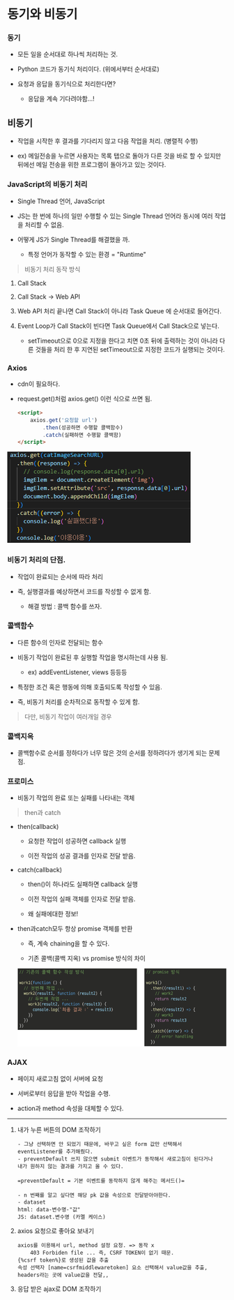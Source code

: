 # 동기와 비동기

### 동기

- 모든 일을 순서대로 하나씩 처리하는 것.

- Python 코드가 동기식 처리이다. (위에서부터 순서대로)

- 요청과 응답을 동기식으로 처리한다면?
  
  - 응답을 계속 기다려야함...!

## 비동기

- 작업을 시작한 후 결과를 기다리지 않고 다음 작업을 처리. (병렬적 수행)

- ex) 메일전송을 누르면 사용자는 목록 탭으로 돌아가 다른 것을 바로 할 수 있지만 뒤에선 메일 전송을 위한 프로그램이 돌아가고 있는 것이다.

### JavaScript의 비동기 처리

- Single Thread 언어, JavaScript

- JS는 한 번에 하나의 일만 수행할 수 있는 Single Thread 언어라 동시에 여러 작업을 처리할 수 없음.

- 어떻게 JS가 Single Thread를 해결했을 까.
  
  - 특정 언어가 동작할 수 있는 환경 = "Runtime"

> 비동기 처리 동작 방식

1. Call Stack

2. Call Stack -> Web API

3. Web API 처리 끝나면 Call Stack이 아니라 Task Queue 에 순서대로 들어간다.

4. Event Loop가 Call Stack이 빈다면 Task Queue에서 Call Stack으로 넣는다.
   
   - setTimeout으로 0으로 지정을 한다고 치면 0초 뒤에 출력하는 것이 아니라 다른 것들을 처리 한 후 지연된 setTimeout으로 지정한 코드가 실행되는 것이다.

### Axios

- cdn이 필요하다.

- request.get()처럼 axios.get() 이런 식으로 쓰면 됨.
  
  ```html
  <script>
      axios.get('요청할 url')
          .then(성공하면 수행할 콜백함수)
          .catch(실패하면 수행할 콜백함)
  </script>
  ```

![](JavaScript%20심화비동기와동기_assets/2022-10-26-09-48-03-image.png)

### 비동기 처리의 단점.

- 작업이 완료되는 순서에 따라 처리

- 즉, 실행결과를 예상하면서 코드를 작성할 수 없게 함.
  
  - 해결 방법 : 콜백 함수를 쓰자.

### 콜백함수

- 다른 함수의 인자로 전달되는 함수

- 비동기 작업이 완료된 후 실행할 작업을 명시하는데 사용 됨.
  
  - ex) addEventListener, views 등등등

- 특정한 조건 혹은 행동에 의해 호출되도록 작성할 수 있음.

- 즉, 비동기 처리를 순차적으로 동작할 수 있게 함.

> 다만, 비동기 작업이 여러개일 경우

### 콜백지옥

- 콜백함수로 순서를 정하다가 너무 많은 것의 순서를 정하려다가 생기게 되는 문제점.

### 프로미스

- 비동기 작업의 완료 또는 실패를 나타내는 객체

> then과 catch

- then(callback)
  
  - 요청한 작업이 성공하면 callback 실행
  
  - 이전 작업의 성공 결과를 인자로 전달 받음.

- catch(callback)
  
  - then()이 하나라도 실패하면 callback 실행
  
  - 이전 작업의 실패 객체를 인자로 전달 받음.
  
  - 왜 실패에대한 정보!

- then과catch모두 항상 promise 객체를 반환
  
  - 즉, 계속 chaining을 할 수 있다.
  
  - 기존 콜백(콜백 지옥) vs promise 방식의 차이
  
  ![](JavaScript%20심화비동기와동기_assets/2022-10-26-10-22-44-image.png)

### AJAX

- 페이지 새로고침 없이 서버에 요청

- 서버로부터 응답을 받아 작업을 수행.

- action과 method 속성을 대체할 수 있다.

****

1. 내가 누른 버튼의 DOM 조작하기
   
   ```textile
   - 그냥 선택하면 안 되었기 때문에, 바꾸고 싶은 form 값만 선택해서
   eventListener를 추가해줬다.
   - preventDefault 쓰지 않으면 submit 이벤트가 동작해서 새로고침이 된다거나
   내가 원하지 않는 결과를 가지고 올 수 있다.
   
   =preventDefault = 기본 이벤트를 동작하지 않게 해주는 메서드()=
   
   - n 번째를 알고 싶다면 해당 pk 값을 속성으로 전달받아야한다.
   - dataset 
   html: data-변수명-"값"
   JS: dataset.변수명 (카멜 케이스) 
   ```

2. axios 요청으로 좋아요 보내기
   
   ```textile
   axios를 이용해서 url, method 설정 요청. => 동작 x
       403 Forbiden file ... 즉, CSRF TOKEN이 없기 때문.
   {%csrf token%}로 생성된 값을 추출
   속성 선택자 [name=csrfmiddlewaretoken] 요소 선택해서 value값을 추출,
   headers라는 곳에 value값을 전달,,
   ```

3. 응답 받은 ajax로 DOM 조작하기
